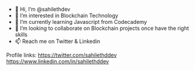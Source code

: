 - 👋 Hi, I’m @sahilethdev
- 👀 I’m interested in Blockchain Technology
- 🌱 I’m currently learning Javascript from Codecademy
- 💞️ I’m looking to collaborate on Blockchain projects once have the right skills
- 📫 Reach me on Twitter & Linkedin 

Profile links:
https://twitter.com/sahilethddev
https://www.linkedin.com/in/sahilethddev

<!---
sahilethddev/sahilethddev is a ✨ special ✨ repository because its `README.md` (this file) appears on your GitHub profile.
You can click the Preview link to take a look at your changes.
--->
